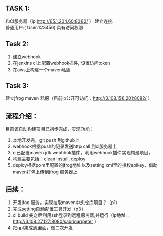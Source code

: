 ## TASK 1:
和CI服务器（ip:http://65.1.204.60:8080/ ） 建立连接. <br />
普通用户:( User:123456) 具有访问权限
## Task 2:
1. 建立webhook
2. 在jenkins ci上配置webhook插件, 设置访问token
3.  在aws上构建一个maven私服
## Task 3:
建立jfrog maven 私服（目前ip公开可访问：http://3.108.158.201:8082/ ）

## 流程介绍：
目前该自动构建项目已初步完成，实现功能：
1. 本地开发完，git push 到github上
2. webhook根据push的记录发送http call 到ci服务器上
3. ci已配置maven jdk webhhok插件，利用webhook插件实现构建项目，
4. 构建主要包括：clean install, deploy
5. deploy根据pom里配置的jfrog地址以及setting.xml里的授权apikey，借助maven打包上传到jfrog 服务器上

## 后续：
1. 开发jfog 服务，实现拉取maven中央仓库项目？（p1）
2. 完成setting自动配置工具开发（p3）
3. ci build 完之后利用ssh登录到远程服务器,并运行（ip地址：http://3.108.27.127:8080/sabrinanpeter ）
4. 把gpt集成到里面，做二次开发